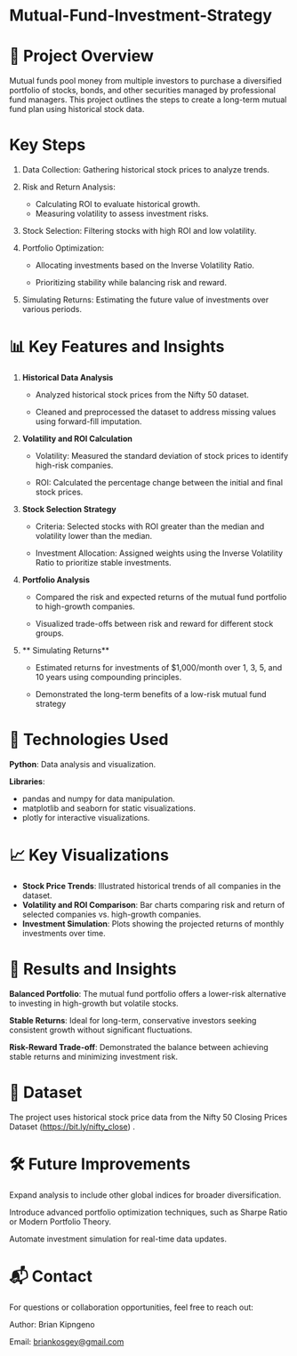 # Mutual-Fund-Investment-Strategy

# 📁 Project Overview

Mutual funds pool money from multiple investors to purchase a diversified portfolio of stocks, bonds, and other securities managed by professional fund managers. This project outlines the steps to create a long-term mutual fund plan using historical stock data.

# Key Steps

1. Data Collection: Gathering historical stock prices to analyze trends.
   
2. Risk and Return Analysis:
    - Calculating ROI to evaluate historical growth.
    -  Measuring volatility to assess investment risks.
  
3. Stock Selection: Filtering stocks with high ROI and low volatility.
   
4. Portfolio Optimization:
   
    - Allocating investments based on the Inverse Volatility Ratio.
  
    - Prioritizing stability while balancing risk and reward.
  
5. Simulating Returns: Estimating the future value of investments over various periods.

# 📊 Key Features and Insights

1. **Historical Data Analysis**

    - Analyzed historical stock prices from the Nifty 50 dataset.

    - Cleaned and preprocessed the dataset to address missing values using forward-fill imputation.

2. **Volatility and ROI Calculation**
   
    - Volatility: Measured the standard deviation of stock prices to identify high-risk companies.

    - ROI: Calculated the percentage change between the initial and final stock prices.

3. **Stock Selection Strategy**
   
    - Criteria: Selected stocks with ROI greater than the median and volatility lower than the median.

    - Investment Allocation: Assigned weights using the Inverse Volatility Ratio to prioritize stable investments.

4. **Portfolio Analysis**
   
    - Compared the risk and expected returns of the mutual fund portfolio to high-growth companies.

    - Visualized trade-offs between risk and reward for different stock groups.

5. ** Simulating Returns**

    - Estimated returns for investments of $1,000/month over 1, 3, 5, and 10 years using compounding principles.

    - Demonstrated the long-term benefits of a low-risk mutual fund strategy

# 🔧 Technologies Used

**Python**: Data analysis and visualization.

**Libraries**:

- pandas and numpy for data manipulation.
- matplotlib and seaborn for static visualizations.
- plotly for interactive visualizations.

# 📈 Key Visualizations
- **Stock Price Trends**: Illustrated historical trends of all companies in the dataset.
- **Volatility and ROI Comparison**: Bar charts comparing risk and return of selected companies vs. high-growth companies.
- **Investment Simulation**: Plots showing the projected returns of monthly investments over time.

# 🚀 Results and Insights

**Balanced Portfolio**: The mutual fund portfolio offers a lower-risk alternative to investing in high-growth but volatile stocks.

**Stable Returns**: Ideal for long-term, conservative investors seeking consistent growth without significant fluctuations.

**Risk-Reward Trade-off**: Demonstrated the balance between achieving stable returns and minimizing investment risk.

# 📂 Dataset
The project uses historical stock price data from the Nifty 50 Closing Prices Dataset (https://bit.ly/nifty_close) .

# 🛠️ Future Improvements

Expand analysis to include other global indices for broader diversification.

Introduce advanced portfolio optimization techniques, such as Sharpe Ratio or Modern Portfolio Theory.

Automate investment simulation for real-time data updates.

# 📬 Contact
For questions or collaboration opportunities, feel free to reach out:

Author: Brian Kipngeno

Email: briankosgey@gmail.com
